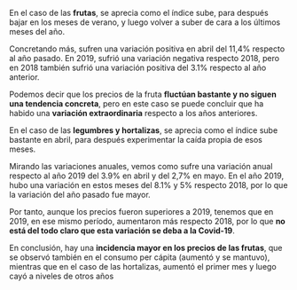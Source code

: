 En el caso de las **frutas**, se aprecia como el índice sube, para después bajar en los meses de verano, y luego volver a suber de cara a los últimos meses del año.

Concretando más, sufren una variación positiva en abril del 11,4% respecto al año pasado. En 2019, sufrió una variación negativa respecto 2018, pero en 2018 también sufrió una variación positiva del 3.1% respecto al año anterior.

Podemos decir que los precios de la fruta **fluctúan bastante y no siguen una tendencia concreta**, pero en este caso se puede concluir que ha habido una **variación extraordinaria** respecto a los años anteriores.

En el caso de las **legumbres y hortalizas**, se aprecia como el índice sube bastante en abril, para después experimentar la caída propia de esos meses.

Mirando las variaciones anuales, vemos como sufre una variación anual respecto al año 2019 del 3.9% en abril y del 2,7% en mayo. En el año 2019, hubo una variación en estos meses del 8.1% y 5% respecto 2018, por lo que la variación del año pasado fue mayor.

Por tanto, aunque los precios fueron superiores a 2019, tenemos que en 2019, en ese mismo período, aumentaron más respecto 2018, por lo que **no está del todo claro que esta variación se deba a la Covid-19**.


En conclusión, hay una **incidencia mayor en los precios de las frutas**, que se observó también en el consumo per cápita (aumentó y se mantuvo), mientras que en el caso de las hortalizas, aumentó el primer mes y luego cayó a niveles de otros años
